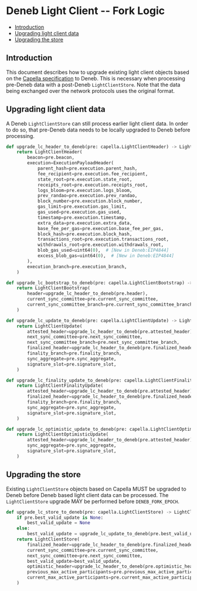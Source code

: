 # Deneb Light Client -- Fork Logic

<!-- mdformat-toc start --slug=github --no-anchors --maxlevel=6 --minlevel=2 -->

- [Introduction](#introduction)
- [Upgrading light client data](#upgrading-light-client-data)
- [Upgrading the store](#upgrading-the-store)

<!-- mdformat-toc end -->

## Introduction

This document describes how to upgrade existing light client objects based on the [Capella specification](../../capella/light-client/sync-protocol.md) to Deneb. This is necessary when processing pre-Deneb data with a post-Deneb `LightClientStore`. Note that the data being exchanged over the network protocols uses the original format.

## Upgrading light client data

A Deneb `LightClientStore` can still process earlier light client data. In order to do so, that pre-Deneb data needs to be locally upgraded to Deneb before processing.

```python
def upgrade_lc_header_to_deneb(pre: capella.LightClientHeader) -> LightClientHeader:
    return LightClientHeader(
        beacon=pre.beacon,
        execution=ExecutionPayloadHeader(
            parent_hash=pre.execution.parent_hash,
            fee_recipient=pre.execution.fee_recipient,
            state_root=pre.execution.state_root,
            receipts_root=pre.execution.receipts_root,
            logs_bloom=pre.execution.logs_bloom,
            prev_randao=pre.execution.prev_randao,
            block_number=pre.execution.block_number,
            gas_limit=pre.execution.gas_limit,
            gas_used=pre.execution.gas_used,
            timestamp=pre.execution.timestamp,
            extra_data=pre.execution.extra_data,
            base_fee_per_gas=pre.execution.base_fee_per_gas,
            block_hash=pre.execution.block_hash,
            transactions_root=pre.execution.transactions_root,
            withdrawals_root=pre.execution.withdrawals_root,
            blob_gas_used=uint64(0),  # [New in Deneb:EIP4844]
            excess_blob_gas=uint64(0),  # [New in Deneb:EIP4844]
        ),
        execution_branch=pre.execution_branch,
    )
```

```python
def upgrade_lc_bootstrap_to_deneb(pre: capella.LightClientBootstrap) -> LightClientBootstrap:
    return LightClientBootstrap(
        header=upgrade_lc_header_to_deneb(pre.header),
        current_sync_committee=pre.current_sync_committee,
        current_sync_committee_branch=pre.current_sync_committee_branch,
    )
```

```python
def upgrade_lc_update_to_deneb(pre: capella.LightClientUpdate) -> LightClientUpdate:
    return LightClientUpdate(
        attested_header=upgrade_lc_header_to_deneb(pre.attested_header),
        next_sync_committee=pre.next_sync_committee,
        next_sync_committee_branch=pre.next_sync_committee_branch,
        finalized_header=upgrade_lc_header_to_deneb(pre.finalized_header),
        finality_branch=pre.finality_branch,
        sync_aggregate=pre.sync_aggregate,
        signature_slot=pre.signature_slot,
    )
```

```python
def upgrade_lc_finality_update_to_deneb(pre: capella.LightClientFinalityUpdate) -> LightClientFinalityUpdate:
    return LightClientFinalityUpdate(
        attested_header=upgrade_lc_header_to_deneb(pre.attested_header),
        finalized_header=upgrade_lc_header_to_deneb(pre.finalized_header),
        finality_branch=pre.finality_branch,
        sync_aggregate=pre.sync_aggregate,
        signature_slot=pre.signature_slot,
    )
```

```python
def upgrade_lc_optimistic_update_to_deneb(pre: capella.LightClientOptimisticUpdate) -> LightClientOptimisticUpdate:
    return LightClientOptimisticUpdate(
        attested_header=upgrade_lc_header_to_deneb(pre.attested_header),
        sync_aggregate=pre.sync_aggregate,
        signature_slot=pre.signature_slot,
    )
```

## Upgrading the store

Existing `LightClientStore` objects based on Capella MUST be upgraded to Deneb before Deneb based light client data can be processed. The `LightClientStore` upgrade MAY be performed before `DENEB_FORK_EPOCH`.

```python
def upgrade_lc_store_to_deneb(pre: capella.LightClientStore) -> LightClientStore:
    if pre.best_valid_update is None:
        best_valid_update = None
    else:
        best_valid_update = upgrade_lc_update_to_deneb(pre.best_valid_update)
    return LightClientStore(
        finalized_header=upgrade_lc_header_to_deneb(pre.finalized_header),
        current_sync_committee=pre.current_sync_committee,
        next_sync_committee=pre.next_sync_committee,
        best_valid_update=best_valid_update,
        optimistic_header=upgrade_lc_header_to_deneb(pre.optimistic_header),
        previous_max_active_participants=pre.previous_max_active_participants,
        current_max_active_participants=pre.current_max_active_participants,
    )
```
